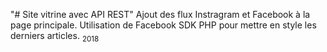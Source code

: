 "# Site vitrine avec API REST" 
Ajout des flux Instragram et Facebook à la page principale.
Utilisation de Facebook SDK PHP pour mettre en style les derniers articles.
<sub>2018</sub>